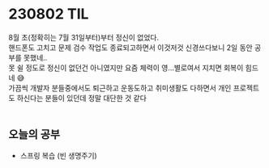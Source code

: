 # 230802 TIL
8월 초(정확히는 7월 31일부터)부터 정신이 없었다. <br>
핸드폰도 고치고 문제 검수 작업도 종료되고하면서 이것저것 신경쓰다보니 2일 동안 공부를 못했네.. <br>
못 쉴 정도로 정신이 없던건 아니였지만 요즘 체력이 영...별로여서 지치면 회복이 힘드네 😅 <br>
가끔씩 개발자 분들중에서도 퇴근하고 운동도하고 취미생활도 다하면서 개인 프로젝트도 하신다는 분들이 있던데 정말 대단한 것 같다 <br>
<br>

## 오늘의 공부
- 스프링 복습 (빈 생명주기)

